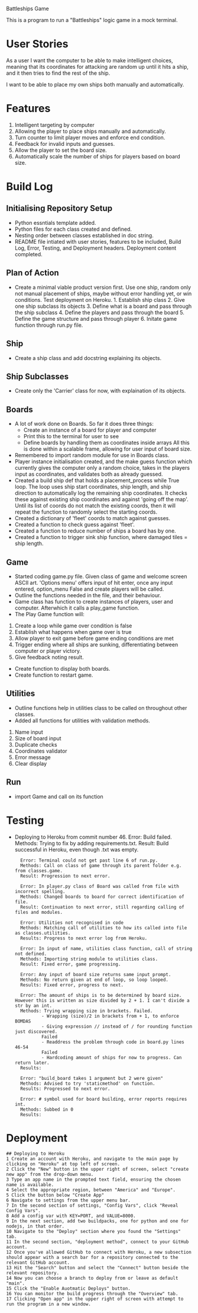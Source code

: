 Battleships Game

This is a program to run a "Battleships" logic game in a mock terminal.

# User Stories
As a user I want the computer to be able to make intelligent choices, meaning that its coordinates 
for attacking are random up until it hits a ship, and it then tries to find the rest of the ship.

I want to be able to place my own ships both manually and automatically.

# Features
1. Intelligent targeting by computer
2. Allowing the player to place ships manually and automatically.
3. Turn counter to limit player moves and enforce end condition.
4. Feedback for invalid inputs and guesses.
5. Allow the player to set the board size.
6. Automatically scale the number of ships for players based on board size.

# Build Log

## Initialising Repository Setup
- Python essntials template added.
- Python files for each class created and defined.
- Nesting order between classes established in doc string.
- README file intiated with user stories, features to be included, Build Log, Error, Testing, and Deployment headers. Deployment content completed.

## Plan of Action
- Create a minimal viable product version first. Use one ship, random only not manual placement of ships, maybe without error handling yet, or win conditions. Test deployment on Heroku.
        1. Establish ship class
        2. Give one ship subclass its objects
        3. Define what is a board and pass through the ship subclass
        4. Define the players and pass through the board
        5. Define the game structure and pass through player
        6. Initate game function through run.py file.

## Ship
- Create a ship class and add docstring explaining its objects.

## Ship Subclasses
- Create only the 'Carrier' class for now, with explaination of its objects.

## Boards
- A lot of work done on Boards. So far it does three things:
    - Create an instance of a board for player and computer
    - Print this to the terminal for user to see
    - Define boards by handling them as coordinates inside arrays
    All this is done within a scalable frame, allowing for user input of board size.
- Remembered to import random module for use in Boards class.
- Player instance initialisation created, and the make guess function which currently gives the computer only a random choice, takes in the players input as
coordinates, and validates both as already guessed.
- Created a build ship def that holds a placement_process while True loop.
The loop uses ship start coordinates, ship length, and ship direction to automatically log the remaining ship coordinates. It checks these against existing
ship coordinates and against 'going off the map'. Until its list of coords do not
match the existing coords, then it will repeat the function to randomly select the
starting coords.
- Created a dictionary of 'fleet' coords to match against guesses.
- Created a function to check guess against 'fleet'.
- Created a function to reduce number of ships a board has by one.
- Created a function to trigger sink ship function, where damaged tiles = ship length.

## Game
- Started coding game.py file. Given class of game and welcome screen ASCII art. 'Options menu' offers input of hit enter, once any input entered, option_menu False and create players will be called.
- Outline the functions needed in the file, and their behaviour.
- Game class has function to create instances of players, user and computer. Afterwhich it calls a play_game function.
- The Play Game function will:
 1. Create a loop while game over condition is false
 2. Establish what happens when game over is true
 3. Allow player to exit game before game ending conditions are met
 4. Trigger ending where all ships are sunking, differentiating between
 computer or player victory.
 5. Give feedback noting result.
- Create function to display both boards.
- Create function to restart game.

## Utilities
- Outline functions help in utilities class to be called on throughout other classes.
- Added all functions for utilities with validation methods.
 1. Name input
 2. Size of board input
 3. Duplicate checks
 4. Coordinates validator
 5. Error message
 6. Clear display

 ## Run
 - import Game and call on its function

# Testing
- Deploying to Heroku from commit number 46.
        Error: Build failed.
        Methods: Trying to fix by adding requirements.txt.
        Result: Build successful in Heroku, even though .txt was empty.

        Error: Terminal could not get past line 6 of run.py.
        Methods: Call on class of game through its parent folder e.g. from classes.game.
        Result: Progression to next error.

        Error: In player.py class of Board was called from file with incorrect spelling.
        Methods: Changed boards to board for correct identification of file.
        Result: Continuation to next error, still regarding calling of files and modules.
        
        Error: Utilities not recognised in code
        Methods: Matching call of utilities to how its called into file as classes.utilities.
        Results: Progress to next error log from Heroku.

        Error: In input of name, utilities class function, call of string not defined.
        Methods: Importing string module to utilities class.
        Result: Fixed error, game progressing.

        Error: Any input of board size returns same input prompt.
        Methods: No return given at end of loop, so loop looped.
        Results: Fixed error, progress to next.

        Error: The amount of ships is to be determined by board size. However this is written as size divided by 2 + 1. I can't divide a str by an int.
        Methods: Trying wrapping size in brackets. Failed.
                - Wrapping (size)/2 in brackets from + 1, to enforce BOMDAS
                - Giving expression // instead of / for rounding function just discovered.
                Failed
                - Readdress the problem through code in board.py lines 46-54
                Failed
                - Hardcoding amount of ships for now to progress. Can return later.
        Results:

        Error: "build_board takes 1 argument but 2 were given"
        Methods: Advised to try 'staticmethod' on function.
        Results: Progressed to next error.

        Error: # symbol used for board building, error reports requires int.
        Methods: Subbed in 0
        Results: 

# Deployment
    ## Deploying to Heroku
    1 Create an account with Heroku, and navigate to the main page by clicking on "Heroku" at top left of screen.
    2 Click the "New" button in the upper right of screen, select "create new app" from the drop-down menu.
    3 Type an app name in the prompted text field, ensuring the chosen name is available.
    4 Select the appropriate region, between "America" and "Europe".
    5 Click the button below "Create App"
    6 Navigate to settings from the upper menu bar.
    7 In the second section of settings, "Config Vars", click "Reveal Config Vars".
    8 Add a config var with KEY=PORT, and VALUE=8000.
    9 In the next section, add two buildpacks, one for python and one for nodejs, in that order.
    10 Navigate to the "Deploy" section where you found the "Settings" tab.
    11 In the second section, "deployment method", connect to your GitHub account.
    12 Once you've allowed GitHub to connect with Heroku, a new subsection should appear with a search bar for a repository connected to the relevant GitHub account.
    13 Hit the "Search" button and select the "Connect" button beside the relevant repository.
    14 Now you can choose a branch to deploy from or leave as default "main".
    15 Click the "Enable Auotmatic Deploys" button.
    16 You can monitor the build progress through the "Overview" tab.
    17 Clicking "Open app" in the upper right of screen with attempt to run the program in a new window.